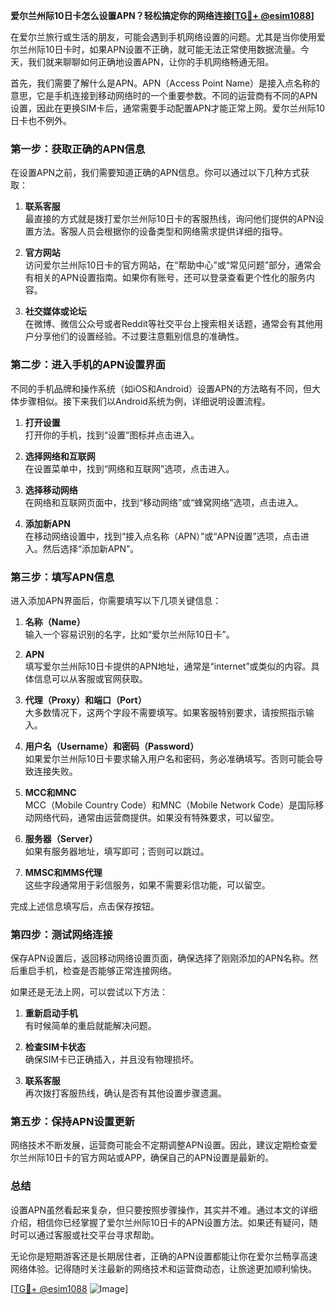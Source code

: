 **爱尔兰州际10日卡怎么设置APN？轻松搞定你的网络连接[[TG💪+ @esim1088](https://t.me/s/esim1088)]**

在爱尔兰旅行或生活的朋友，可能会遇到手机网络设置的问题。尤其是当你使用爱尔兰州际10日卡时，如果APN设置不正确，就可能无法正常使用数据流量。今天，我们就来聊聊如何正确地设置APN，让你的手机网络畅通无阻。

首先，我们需要了解什么是APN。APN（Access Point Name）是接入点名称的意思，它是手机连接到移动网络时的一个重要参数。不同的运营商有不同的APN设置，因此在更换SIM卡后，通常需要手动配置APN才能正常上网。爱尔兰州际10日卡也不例外。

### **第一步：获取正确的APN信息**

在设置APN之前，我们需要知道正确的APN信息。你可以通过以下几种方式获取：

1. **联系客服**  
   最直接的方式就是拨打爱尔兰州际10日卡的客服热线，询问他们提供的APN设置方法。客服人员会根据你的设备类型和网络需求提供详细的指导。

2. **官方网站**  
 访问爱尔兰州际10日卡的官方网站，在“帮助中心”或“常见问题”部分，通常会有相关的APN设置指南。如果你有账号，还可以登录查看更个性化的服务内容。

3. **社交媒体或论坛**  
 在微博、微信公众号或者Reddit等社交平台上搜索相关话题，通常会有其他用户分享他们的设置经验。不过要注意甄别信息的准确性。

### **第二步：进入手机的APN设置界面**

不同的手机品牌和操作系统（如iOS和Android）设置APN的方法略有不同，但大体步骤相似。接下来我们以Android系统为例，详细说明设置流程。

1. **打开设置**  
   打开你的手机，找到“设置”图标并点击进入。

2. **选择网络和互联网**  
   在设置菜单中，找到“网络和互联网”选项，点击进入。

3. **选择移动网络**  
   在网络和互联网页面中，找到“移动网络”或“蜂窝网络”选项，点击进入。

4. **添加新APN**  
   在移动网络设置中，找到“接入点名称（APN）”或“APN设置”选项，点击进入。然后选择“添加新APN”。

### **第三步：填写APN信息**

进入添加APN界面后，你需要填写以下几项关键信息：

1. **名称（Name）**  
   输入一个容易识别的名字，比如“爱尔兰州际10日卡”。

2. **APN**  
   填写爱尔兰州际10日卡提供的APN地址，通常是“internet”或类似的内容。具体信息可以从客服或官网获取。

3. **代理（Proxy）和端口（Port）**  
   大多数情况下，这两个字段不需要填写。如果客服特别要求，请按照指示输入。

4. **用户名（Username）和密码（Password）**  
   如果爱尔兰州际10日卡要求输入用户名和密码，务必准确填写。否则可能会导致连接失败。

5. **MCC和MNC**  
   MCC（Mobile Country Code）和MNC（Mobile Network Code）是国际移动网络代码，通常由运营商提供。如果没有特殊要求，可以留空。

6. **服务器（Server）**  
   如果有服务器地址，填写即可；否则可以跳过。

7. **MMSC和MMS代理**  
   这些字段通常用于彩信服务，如果不需要彩信功能，可以留空。

完成上述信息填写后，点击保存按钮。

### **第四步：测试网络连接**

保存APN设置后，返回移动网络设置页面，确保选择了刚刚添加的APN名称。然后重启手机，检查是否能够正常连接网络。

如果还是无法上网，可以尝试以下方法：

1. **重新启动手机**  
   有时候简单的重启就能解决问题。

2. **检查SIM卡状态**  
   确保SIM卡已正确插入，并且没有物理损坏。

3. **联系客服**  
   再次拨打客服热线，确认是否有其他设置步骤遗漏。

### **第五步：保持APN设置更新**

网络技术不断发展，运营商可能会不定期调整APN设置。因此，建议定期检查爱尔兰州际10日卡的官方网站或APP，确保自己的APN设置是最新的。

### **总结**

设置APN虽然看起来复杂，但只要按照步骤操作，其实并不难。通过本文的详细介绍，相信你已经掌握了爱尔兰州际10日卡的APN设置方法。如果还有疑问，随时可以通过客服或社交平台寻求帮助。

无论你是短期游客还是长期居住者，正确的APN设置都能让你在爱尔兰畅享高速网络体验。记得随时关注最新的网络技术和运营商动态，让旅途更加顺利愉快。

[[TG💪+ @esim1088](https://t.me/s/esim1088) ![Image](https://i.postimg.cc/4NQfJmqS/Snipaste-2025-05-13-00-14-12.png)]